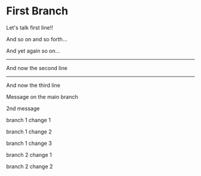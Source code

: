 # First Branch

Let's talk first line!!

And so on and so forth...

And yet again so on...

---

And now the second line

---

And now the third line

Message on the main branch

2nd message

branch 1 change 1

branch 1 change 2

branch 1 change 3

branch 2 change 1

branch 2 change 2
